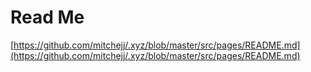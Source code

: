 # Read Me

[https://github.com/mitchejj/.xyz/blob/master/src/pages/README.md](https://github.com/mitchejj/.xyz/blob/master/src/pages/README.md)